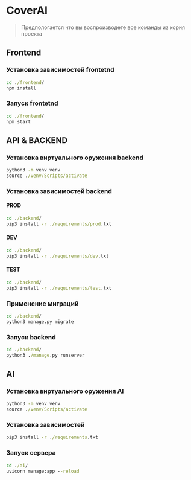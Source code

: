 # CoverAI

> Предпологается что вы воспроизводете все команды из корня проекта

## Frontend

### Установка зависимостей frontetnd

```cmd
cd ./frontend/
npm install
```

### Запуск frontetnd

```cmd
cd ./frontend/
npm start
```

## API & BACKEND

### Установка виртуального оружения backend

```cmd
python3 -m venv venv
source ./venv/Scripts/activate
```

### Установка зависимостей backend

#### PROD

```cmd
cd ./backend/
pip3 install -r ./requirements/prod.txt
```

#### DEV

```cmd
cd ./backend/
pip3 install -r ./requirements/dev.txt
```

#### TEST

```cmd
cd ./backend/
pip3 install -r ./requirements/test.txt
```

### Применение миграций

```cmd
cd ./backend/
python3 manage.py migrate
```

### Запуск backend

```cmd
cd ./backend/
python3 ./manage.py runserver
```

## AI

### Установка виртуального оружения AI

```cmd
python3 -m venv venv
source ./venv/Scripts/activate
```

### Установка зависимостей

```cmd
pip3 install -r ./requirements.txt
```

### Запуск сервера

```cmd
cd ./ai/
uvicorn manage:app --reload 
```
